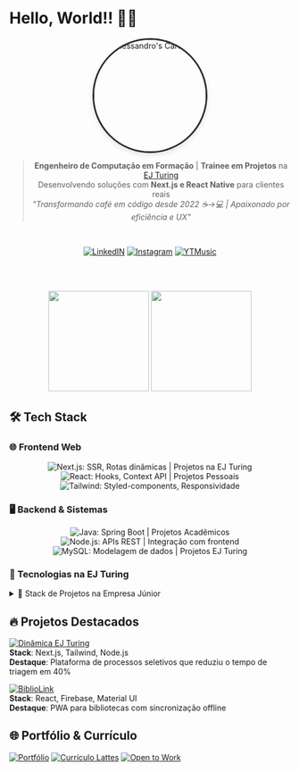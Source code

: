 # Hello, World!! 👨‍💻

<div align="center">
  <img src="https://github.com/user-attachments/assets/5f0794a6-caa5-434d-9a5a-460079b9549c" alt="Alessandro's Cartoon" width="200" style="border-radius: 50%; border: 3px solid #2d2d2d; box-shadow: 0 4px 8px rgba(0,0,0,0.1);"/>
  
  > **Engenheiro de Computação em Formação** | **Trainee em Projetos** na [EJ Turing](https://instagram.com/ej_turing)  
  > Desenvolvendo soluções com **Next.js e React Native** para clientes reais  
  > *"Transformando café em código desde 2022 ☕→💻 | Apaixonado por eficiência e UX"*
  
  <br/>
  
  [![LinkedIN](https://img.shields.io/badge/LinkedIn-0077B5?style=for-the-badge&logo=linkedin&logoColor=white)](https://www.linkedin.com/in/alessandroaugusto-dev/)
  [![Instagram](https://img.shields.io/badge/Instagram-E4405F?style=for-the-badge&logo=instagram&logoColor=white)](https://www.instagram.com/alessandroaugusto0/)
  [![YTMusic](https://img.shields.io/badge/YouTube_Music-FF0000?style=for-the-badge&logo=youtube-music&logoColor=white)](https://music.youtube.com/browse/VLPLpIf5bFktZoVSl1a0ILWEzdMpdjm_cQcb)

  <br/><br/>

  <img height="180em" src="https://github-readme-stats.vercel.app/api?username=alessandro0augusto0&show_icons=true&theme=dark&hide_border=true&title_color=58A6FF&icon_color=58A6FF&text_color=FFFFFF"/>
  <img height="180em" src="https://github-readme-stats.vercel.app/api/top-langs/?username=alessandro0augusto0&layout=compact&hide_border=true&theme=dark&title_color=58A6FF&text_color=FFFFFF"/>
</div>

## 🛠️ Tech Stack

### 🌐 Frontend Web
<div align="center">
  <img src="https://img.shields.io/badge/Next.js-000000?style=for-the-badge&logo=nextdotjs&logoColor=white"
       title="Next.js: SSR, Rotas dinâmicas | Projetos na EJ Turing"/>
  <img src="https://img.shields.io/badge/React-20232A?style=for-the-badge&logo=react&logoColor=61DAFB"
       title="React: Hooks, Context API | Projetos Pessoais"/>
  <img src="https://img.shields.io/badge/Tailwind_CSS-06B6D4?style=for-the-badge&logo=tailwind-css&logoColor=white"
       title="Tailwind: Styled-components, Responsividade"/>
</div>

### 🖥️ Backend & Sistemas
<div align="center">
  <img src="https://img.shields.io/badge/Java-ED8B00?style=for-the-badge&logo=openjdk&logoColor=white"
       title="Java: Spring Boot | Projetos Acadêmicos"/>
  <img src="https://img.shields.io/badge/Node.js-339933?style=for-the-badge&logo=nodedotjs&logoColor=white"
       title="Node.js: APIs REST | Integração com frontend"/>
  <img src="https://img.shields.io/badge/MySQL-4479A1?style=for-the-badge&logo=mysql&logoColor=white"
       title="MySQL: Modelagem de dados | Projetos EJ Turing"/>
</div>

### 🏢 Tecnologias na EJ Turing
<details>
<summary>📱 Stack de Projetos na Empresa Júnior</summary>
<div align="center">
  <img src="https://img.shields.io/badge/Next.js-000000?style=for-the-badge&logo=nextdotjs&logoColor=white"
       title="Next.js: Principais projetos web da EJ"/>
  <img src="https://img.shields.io/badge/React_Native-20232A?style=for-the-badge&logo=react&logoColor=61DAFB"
       title="React Native: Apps para clientes"/>
  <img src="https://img.shields.io/badge/Figma-F24E1E?style=for-the-badge&logo=figma&logoColor=white"
       title="Figma: Prototipagem colaborativa"/>
</div>
</details>

## 🔥 Projetos Destacados

[![Dinâmica EJ Turing](https://github-readme-stats.vercel.app/api/pin/?username=alessandro0augusto0&repo=Dinamica-EJ-Turing&theme=dark&show_owner=true)](https://github.com/alessandro0augusto0/Dinamica-EJ-Turing)  
**Stack**: Next.js, Tailwind, Node.js  
**Destaque**: Plataforma de processos seletivos que reduziu o tempo de triagem em 40%

[![BiblioLink](https://github-readme-stats.vercel.app/api/pin/?username=alessandro0augusto0&repo=Programacao-Web-ll&theme=dark&show_owner=true)](https://github.com/alessandro0augusto0/Programacao-Web-ll/tree/main/bibliolink)  
**Stack**: React, Firebase, Material UI  
**Destaque**: PWA para bibliotecas com sincronização offline

## 🌐 Portfólio & Currículo
[![Portfólio](https://img.shields.io/badge/🔎_Portfólio-FF5722?style=for-the-badge&logo=google-chrome&logoColor=white)](https://seuportfolio.com)
[![Currículo Lattes](https://img.shields.io/badge/📄_Lattes-4285F4?style=for-the-badge&logo=google-drive&logoColor=white)](https://lattes.cnpq.br/1977061332240748)
[![Open to Work](https://img.shields.io/badge/Open%20to%20Work-%F0%9F%92%BB-2ecc71?style=for-the-badge)](https://www.linkedin.com/in/alessandroaugusto-dev/)
